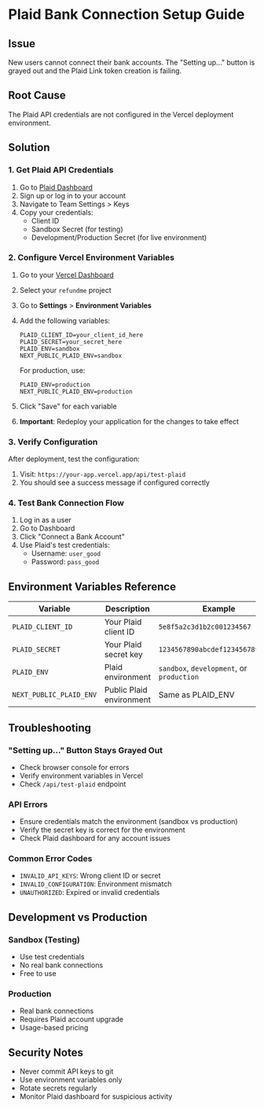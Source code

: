# Plaid Bank Connection Setup Guide

## Issue
New users cannot connect their bank accounts. The "Setting up..." button is grayed out and the Plaid Link token creation is failing.

## Root Cause
The Plaid API credentials are not configured in the Vercel deployment environment.

## Solution

### 1. Get Plaid API Credentials

1. Go to [Plaid Dashboard](https://dashboard.plaid.com/)
2. Sign up or log in to your account
3. Navigate to Team Settings > Keys
4. Copy your credentials:
   - Client ID
   - Sandbox Secret (for testing)
   - Development/Production Secret (for live environment)

### 2. Configure Vercel Environment Variables

1. Go to your [Vercel Dashboard](https://vercel.com/dashboard)
2. Select your `refundme` project
3. Go to **Settings** > **Environment Variables**
4. Add the following variables:

   ```
   PLAID_CLIENT_ID=your_client_id_here
   PLAID_SECRET=your_secret_here
   PLAID_ENV=sandbox
   NEXT_PUBLIC_PLAID_ENV=sandbox
   ```

   For production, use:
   ```
   PLAID_ENV=production
   NEXT_PUBLIC_PLAID_ENV=production
   ```

5. Click "Save" for each variable
6. **Important**: Redeploy your application for the changes to take effect

### 3. Verify Configuration

After deployment, test the configuration:

1. Visit: `https://your-app.vercel.app/api/test-plaid`
2. You should see a success message if configured correctly

### 4. Test Bank Connection Flow

1. Log in as a user
2. Go to Dashboard
3. Click "Connect a Bank Account"
4. Use Plaid's test credentials:
   - Username: `user_good`
   - Password: `pass_good`

## Environment Variables Reference

| Variable | Description | Example |
|----------|-------------|---------|
| `PLAID_CLIENT_ID` | Your Plaid client ID | `5e8f5a2c3d1b2c001234567` |
| `PLAID_SECRET` | Your Plaid secret key | `1234567890abcdef1234567890abcd` |
| `PLAID_ENV` | Plaid environment | `sandbox`, `development`, or `production` |
| `NEXT_PUBLIC_PLAID_ENV` | Public Plaid environment | Same as PLAID_ENV |

## Troubleshooting

### "Setting up..." Button Stays Grayed Out
- Check browser console for errors
- Verify environment variables in Vercel
- Check `/api/test-plaid` endpoint

### API Errors
- Ensure credentials match the environment (sandbox vs production)
- Verify the secret key is correct for the environment
- Check Plaid dashboard for any account issues

### Common Error Codes
- `INVALID_API_KEYS`: Wrong client ID or secret
- `INVALID_CONFIGURATION`: Environment mismatch
- `UNAUTHORIZED`: Expired or invalid credentials

## Development vs Production

### Sandbox (Testing)
- Use test credentials
- No real bank connections
- Free to use

### Production
- Real bank connections
- Requires Plaid account upgrade
- Usage-based pricing

## Security Notes
- Never commit API keys to git
- Use environment variables only
- Rotate secrets regularly
- Monitor Plaid dashboard for suspicious activity